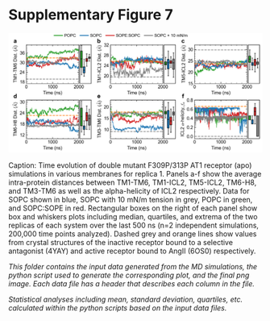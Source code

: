 # Supplementary Figure 7
<img src="Supp_figure_7.png" width="800"/>

Caption: Time evolution of double mutant F309P/313P AT1 receptor (apo) simulations in various membranes for replica 1. Panels a-f show the average intra-protein distances between TM1-TM6, TM1-ICL2, TM5-ICL2, TM6-H8, and TM3-TM6 as well as the alpha-helicity of ICL2 respectively. Data for SOPC shown in blue, SOPC with 10 mN/m tension in grey, POPC in green, and SOPC:SOPE in red. Rectangular boxes on the right of each panel show box and whiskers plots including median, quartiles, and extrema of the two replicas of each system over the last 500 ns (n=2 independent simulations, 200,000 time points analyzed). Dashed grey and orange lines show values from crystal structures of the inactive receptor bound to a selective antagonist (4YAY) and active receptor bound to AngII (6OS0) respectively.

*This folder contains the input data generated from the MD simulations, the python script used to generate the corresponding plot, and the final png image. Each data file has a header that describes each column in the file.*

*Statistical analyses including mean, standard deviation, quartiles, etc. calculated within the python scripts based on the input data files.*
